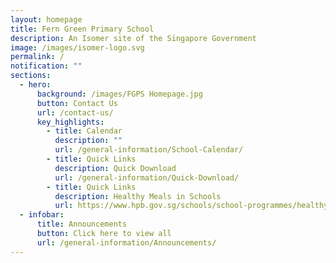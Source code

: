 ```yaml
---
layout: homepage
title: Fern Green Primary School
description: An Isomer site of the Singapore Government
image: /images/isomer-logo.svg
permalink: /
notification: ""
sections:
  - hero:
      background: /images/FGPS Homepage.jpg
      button: Contact Us
      url: /contact-us/
      key_highlights:
        - title: Calendar
          description: ""
          url: /general-information/School-Calendar/
        - title: Quick Links
          description: Quick Download
          url: /general-information/Quick-Download/
        - title: Quick Links
          description: Healthy Meals in Schools
          url: https://www.hpb.gov.sg/schools/school-programmes/healthy-meals-in-schools-programme
  - infobar:
      title: Announcements
      button: Click here to view all
      url: /general-information/Announcements/
---
```

